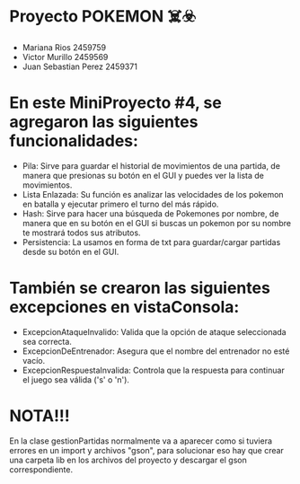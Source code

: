# Proyecto POKEMON ☠️☣️
- Mariana Rios 2459759
- Victor Murillo 2459569
- Juan Sebastian Perez 2459371

# En este MiniProyecto #4, se agregaron las siguientes funcionalidades:
- Pila: Sirve para guardar el historial de movimientos de una partida, de manera que presionas su botón en el GUI y puedes ver la lista de movimientos.
- Lista Enlazada: Su función es analizar las velocidades de los pokemon en batalla y ejecutar primero el turno del más rápido.
- Hash: Sirve para hacer una búsqueda de Pokemones por nombre, de manera que en su botón en el GUI si buscas un pokemon por su nombre te mostrará todos sus atributos.
- Persistencia: La usamos en forma de txt para guardar/cargar partidas desde su botón en el GUI.
# También se crearon las siguientes excepciones en vistaConsola:
- ExcepcionAtaqueInvalido: Valida que la opción de ataque seleccionada sea correcta.
- ExcepcionDeEntrenador: Asegura que el nombre del entrenador no esté vacío.
- ExcepcionRespuestaInvalida: Controla que la respuesta para continuar el juego sea válida ('s' o 'n').


# NOTA!!!
En la clase gestionPartidas normalmente va a aparecer como si tuviera errores en un import y archivos "gson", para solucionar eso hay que crear una carpeta lib en los archivos del proyecto y descargar el gson correspondiente.


